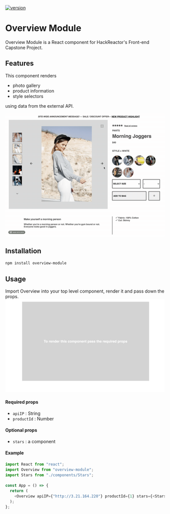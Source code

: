 [![version](https://img.shields.io/npm/v/overview-module?color=g)](https://www.npmjs.com/package/overview-module)

# Overview Module

Overview Module is a React component for HackReactor's Front-end Capstone Project.

## Features

This component renders

- photo gallery
- product information
- style selectors

using data from the external API.

![](demo/demo.gif)

## Installation

```sh
npm install overview-module
```

## Usage

Import Overview into your top level component, render it and pass down the props.
![](demo/initial-load.jpg)

#### Required props

- `apiIP` : String
- `productId` : Number

#### Optional props

- `stars` : a component

#### Example

```javascript
import React from "react";
import Overview from "overview-module";
import Stars from "./components/Stars";

const App = () => {
  return (
    <Overview apiIP={"http://3.21.164.220"} productId={1} stars={<Stars />} />
  );
};
```
